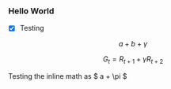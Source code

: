 ### Hello World

- [x] Testing

$$a+b+\gamma$$


$$G_t = R_{t+1} + \gamma R_{t+2}$$

Testing the inline math as $ a + \pi $